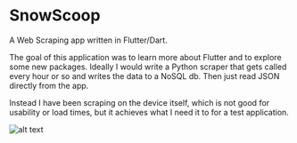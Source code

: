 # SnowScoop

A Web Scraping app written in Flutter/Dart. 

The goal of this application was to learn more about Flutter and to explore some new packages. 
Ideally I would write a Python scraper that gets called every hour or so and writes the data to a NoSQL db. Then just read JSON directly from the app. 

Instead I have been scraping on the device itself, which is not good for usability or load times, but it achieves what I need it to for a test application.

![alt text](https://raw.githubusercontent.com/kerridge/snowscoop/phonr.png)
